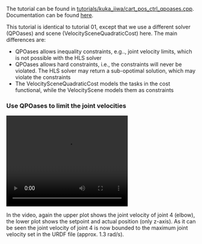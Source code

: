 The tutorial can be found in [tutorials/kuka_iiwa/cart_pos_ctrl_qpoases.cpp](https://github.com/ARC-OPT/wbc/blob/master/tutorials/kuka_iiwa/cart_pos_ctrl_qpoases.cpp). Documentation can be found [here](https://arc-opt.github.io/wbc/cart__pos__ctrl__qpoases_8cpp.html).

This tutorial is identical to tutorial 01, except that we use a different solver (QPOases) and scene (VelocitySceneQuadraticCost) here. The main differences are:
* QPOases allows inequality constraints, e.g.., joint velocity limits, which is not possible with the HLS solver
* QPOases allows hard constraints, i.e., the constraints will never be violated. The HLS solver may return a sub-opotimal solution, which may violate the constraints
* The VelocitySceneQuadraticCost models the tasks in the cost functional, while the VelocityScene models them as constraints

### Use QPOases to limit the joint velocities

<video width="320" height="240" controls>
   <source type="video/mp4"  src="https://raw.githubusercontent.com/ARC-OPT/ARC-OPT/master/videos/tutorial_02.mp4"/>
</video>

In the video, again the upper plot shows the joint velocity of joint 4 (elbow), the lower plot shows the setpoint and actual position (only z-axis). As it can be seen the joint velocity of joint 4 is now bounded to the maximum joint velocity set in the URDF file (approx. 1.3 rad/s).
